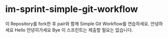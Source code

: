 # im-sprint-simple-git-workflow

이 Repository를 fork한 후 pair와 함께 Simple Git Workflow를 연습하세요.
안녕하세요
Hello
안녕히가세요
Bye
이 스프린트는 제출할 필요는 없습니다.
